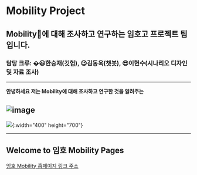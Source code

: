 # Mobility Project
## Mobility🚗에 대해 조사하고 연구하는 임호고 프로젝트 팀입니다.
### 담당 크루: �😃한승재(깃헙), 😉김동욱(챗봇), 😎이현수(시나리오 디자인 및 자료 조사)

---


**안녕하세요 저는 Mobility에 대해 조사하고 연구한 것을 알려주는**

![image](http://img.segye.com/content/image/2020/02/12/20200212513765.jpg)
---

![](https://user-images.githubusercontent.com/88136823/129294592-d3402152-29d4-4ab1-8bc6-c523f9c32353.png){:width="400" height="700"}

---

## Welcome to 임호 Mobility Pages

[임호 Mobility 홈페이지 링크 주소](https://dongwook12.github.io/chatbot/)


